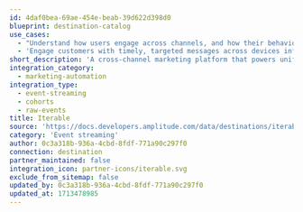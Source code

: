 ```yaml
---
id: 4daf0bea-69ae-454e-beab-39d622d398d0
blueprint: destination-catalog
use_cases:
  - "Understand how users engage across channels, and how their behavior affects down-funnel usage by automatically ingesting Iterable's campaign metrics into your Amplitude projects."
  - 'Engage customers with timely, targeted messages across devices informed by your Amplitude data.'
short_description: 'A cross-channel marketing platform that powers unified customer experiences and empowers you to create, optimize and measure every interaction across the entire customer journey.'
integration_category:
  - marketing-automation
integration_type:
  - event-streaming
  - cohorts
  - raw-events
title: Iterable
source: 'https://docs.developers.amplitude.com/data/destinations/iterable'
category: 'Event streaming'
author: 0c3a318b-936a-4cbd-8fdf-771a90c297f0
connection: destination
partner_maintained: false
integration_icon: partner-icons/iterable.svg
exclude_from_sitemap: false
updated_by: 0c3a318b-936a-4cbd-8fdf-771a90c297f0
updated_at: 1713478985
---
```

